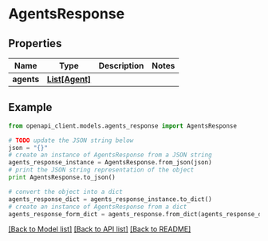 # AgentsResponse


## Properties
Name | Type | Description | Notes
------------ | ------------- | ------------- | -------------
**agents** | [**List[Agent]**](Agent.md) |  | 

## Example

```python
from openapi_client.models.agents_response import AgentsResponse

# TODO update the JSON string below
json = "{}"
# create an instance of AgentsResponse from a JSON string
agents_response_instance = AgentsResponse.from_json(json)
# print the JSON string representation of the object
print AgentsResponse.to_json()

# convert the object into a dict
agents_response_dict = agents_response_instance.to_dict()
# create an instance of AgentsResponse from a dict
agents_response_form_dict = agents_response.from_dict(agents_response_dict)
```
[[Back to Model list]](../README.md#documentation-for-models) [[Back to API list]](../README.md#documentation-for-api-endpoints) [[Back to README]](../README.md)


